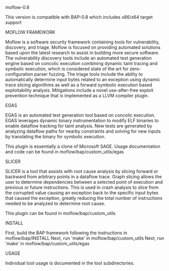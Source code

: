 moflow-0.8

This version is compatible with BAP-0.8 which includes x86/x64 target support


MOFLOW FRAMEWORK

Moflow is a software security framework containing tools for vulnerability, discovery, and triage. Moflow is focused on providing automated solutions based upon the latest research to assist in building more secure software. The vulnerability discovery tools include an automated test generation engine based on concolic execution combining dynamic taint tracing and symbolic execution, which is considered state of the art for zero-configuration parser fuzzing. The triage tools include the ability to automatically determine input bytes related to an exception using dynamic trace slicing algorithms as well as a forward symbolic execution based exploitability analysis. Mitigations include a novel use-after-free exploit prevention technique that is implemented as a LLVM compiler plugin.

EGAS 

EGAS is an automated test generation tool based on concolic execution. EGAS leverages dynamic binary instrumentation to modify ELF binaries to enable dataflow tracking for taint analysis. New tests are generated by analyzing dataflow paths for nearby constraints and solving for new inputs by translating the binary for symbolic execution.

This plugin is essentially a clone of Microsoft SAGE. Usage documentation and code can be found in moflow/bap/custom_utils/egas

SLICER

SLICER is a tool that assists with root cause analysis by slicing forward or backward from arbitrary points in a dataflow trace. Graph slicing allows the user to determine dependencies between a selected point of execution and previous or future instructions. This is used in crash analysis to slice from the corrupted value causing an exception back to the specific input bytes that caused the exception, greatly reducing the total number of instructions needed to be analyzed to determine root cause.

This plugin can be found in moflow/bap/custom_utils


INSTALL 

First, build the BAP framework following the instructions in moflow/bap/INSTALL
Next, run 'make' in moflow/bap/custom_utils
Next, run 'make' in moflow/bap/custom_utils/egas

USAGE

Individual tool usage is documented in the tool subdirectories.


